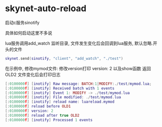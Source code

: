 # skynet-auto-reload

启动c服务sinotify

具体如何启动这里不多说

lua服务调用add_watch 监听目录, 文件发生变化后会回调到lua服务, 默认忽略.开头的文件

```lua
skynet.send(sinotify, "client", "add_watch", "./test")
```

在示例中, 修改mymod文件:
修改version打印 version: 2
以及show函数 返回 OLD2
文件变化后会打印日志

```lua
[:0100000f] [inotify] Raw message: BATCH:1|MODIFY:./test/mymod.lua;
[:0100000f] [inotify] Received batch with 1 events
[:0100000f] [inotify] Event 1: MODIFY -> ./test/mymod.lua
[:0100000f] [inotify] File modified: ./test/mymod.lua
[:0100000f] [inotify] reload name: luareload.mymod
[:0100000f] reload before OLD1
[:0100000f] version: 2
[:0100000f] reload after true OLD2
[:0100000f] [inotify] Processed 1 events
```